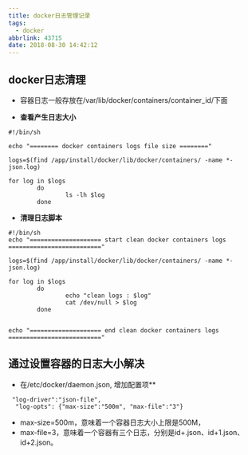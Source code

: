 ```yaml
---
title: docker日志管理记录
tags:
  - docker
abbrlink: 43715
date: 2018-08-30 14:42:12
---
```


## docker日志清理

- 容器日志一般存放在/var/lib/docker/containers/container_id/下面

- **查看产生日志大小**


```
#!/bin/sh

echo "======== docker containers logs file size ========"  
 
logs=$(find /app/install/docker/lib/docker/containers/ -name *-json.log)
 
for log in $logs
        do
                ls -lh $log                
        done
```

- **清理日志脚本**

```
#!/bin/sh
echo "==================== start clean docker containers logs =========================="
 
logs=$(find /app/install/docker/lib/docker/containers/ -name *-json.log)
 
for log in $logs
        do
                echo "clean logs : $log"
                cat /dev/null > $log
        done
 
 
echo "==================== end clean docker containers logs   =========================="
```

## 通过设置容器的日志大小解决
- 在/etc/docker/daemon.json, 增加配置项**

```
 "log-driver":"json-file",
  "log-opts": {"max-size":"500m", "max-file":"3"}
```
- max-size=500m，意味着一个容器日志大小上限是500M， 
- max-file=3，意味着一个容器有三个日志，分别是id+.json、id+1.json、id+2.json。
